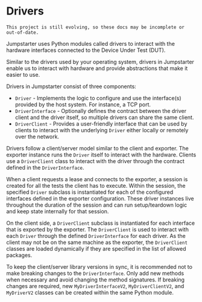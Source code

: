 # Drivers

```{warning}
This project is still evolving, so these docs may be incomplete or out-of-date.
```

Jumpstarter uses Python modules called drivers to interact with the hardware
interfaces connected to the Device Under Test (DUT).

Similar to the drivers used by your operating system, drivers in Jumpstarter
enable us to interact with hardware and provide abstractions that make it
easier to use.

Drivers in Jumpstarter consist of three components:

- `Driver` - Implements the logic to configure and use the interface(s) provided
by the host system. For instance, a TCP port.
- `DriverInterface` - Optionally defines the contract between the driver client and the
driver itself, so multiple drivers can share the same client.
- `DriverClient` - Provides a user-friendly interface that can be used by clients
to interact with the underlying `Driver` either locally or remotely over the network.

Drivers follow a client/server model similar to the client and exporter.
The exporter instance runs the `Driver` itself to interact with the hardware.
Clients use a `DriverClient` class to interact with the driver through the
contract defined in the `DriverInterface`.

When a client requests a lease and  connects to the exporter, a session is created
for all the tests the client has to execute. Within the session, the specified `Driver`
subclass is instantiated for each of the configured interfaces defined in the
exporter configuration. These driver instances live throughout the duration of
the session and can run setup/teardown logic and keep state internally for that
session.

On the client side, a `DriverClient` subclass is instantiated for each interface
that is exported by the exporter. The `DriverClient` is used to interact with
each `Driver` through the defined `DriverInterface` for each driver. As the
client may not be on the same machine as the exporter, the `DriverClient`
classes are loaded dynamically if they are specified in the list of allowed
packages.

To keep the client/server library versions in sync, it is recommended not to make
breaking changes to the `DriverInterface`. Only add new methods when necessary and
avoid changing the method signatures. If breaking changes are required, new
`MyDriverInterfaceV2`, `MyDriverClientV2`, and `MyDriverV2` classes can be created
within the same Python module.
